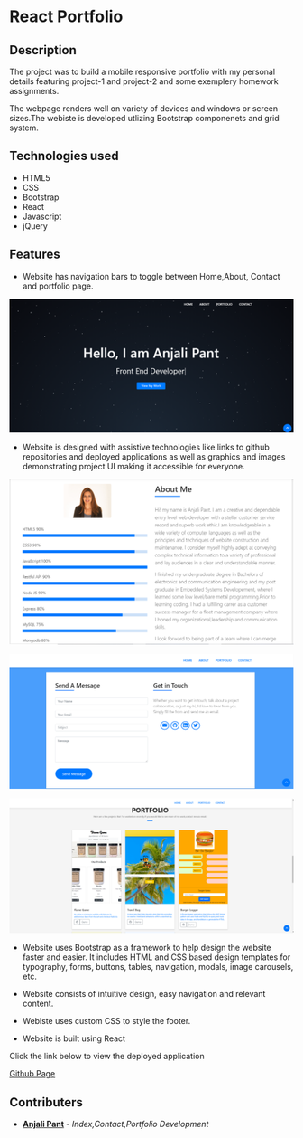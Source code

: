 # React Portfolio

## Description

The project was to build a mobile responsive portfolio with my personal details featuring project-1 and project-2 and some exemplery homework assignments.

The webpage renders well on variety of devices and windows or screen sizes.The webiste is developed utlizing Bootstrap componenets and grid system.

## Technologies used

- HTML5
- CSS
- Bootstrap
- React
- Javascript
- jQuery

## Features

- Website has navigation bars to toggle between Home,About, Contact and portfolio page.

![Navbar](public/img/nav.PNG)

- Website is designed with assistive technologies like links to github repositories and deployed applications as well as graphics and images demonstrating project UI making it accessible for everyone.

![AboutMe](public/img/about.PNG)

![ContactMe](public/img/Contact.PNG)

![Portfolio](public/img/portfolio.PNG)


- Website uses Bootstrap as a framework to help design the website faster and easier. It includes HTML and CSS based design templates for typography, forms, buttons, tables, navigation, modals, image carousels, etc. 


- Website consists of intuitive design, easy navigation and relevant content.

- Webiste uses custom CSS to style the footer.

- Website is built using React

Click the link below to view the deployed application 

[Github Page](https://anjali9293.github.io/React-Portfolio/)


## Contributers

- **[Anjali Pant](https://github.com/Anjali9293)** - *Index,Contact,Portfolio Development*
